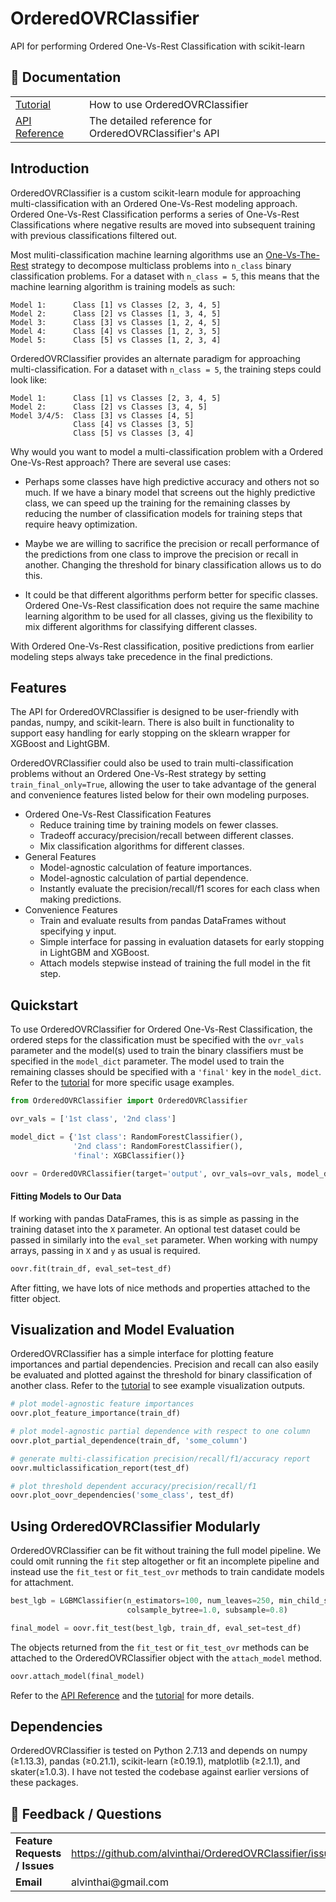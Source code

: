 # OrderedOVRClassifier
API for performing Ordered One-Vs-Rest Classification with scikit-learn

## 📖 Documentation

<table>
<tr>
    <td>
    	<a href=http://nbviewer.jupyter.org/github/alvinthai/OrderedOVRClassifier/blob/master/examples/example.ipynb>Tutorial</a>
    </td>
    <td>How to use OrderedOVRClassifier</td>
</tr>
<tr>
    <td>
    	<a href=https://alvinthai.github.io/OrderedOVRClassifier/api_reference.html>API Reference</a>
    </td>
    <td>The detailed reference for OrderedOVRClassifier's API</td>
</tr>
</table>


## Introduction

OrderedOVRClassifier is a custom scikit-learn module for approaching multi-classification with an Ordered One-Vs-Rest modeling approach. Ordered One-Vs-Rest Classification performs a series of One-Vs-Rest Classifications where negative results are moved into subsequent training with previous classifications filtered out.

Most muliti-classification machine learning algorithms use an [One-Vs-The-Rest](http://scikit-learn.org/stable/modules/multiclass.html#one-vs-the-rest) strategy to decompose multiclass problems into ``n_class`` binary classification problems. For a dataset with ``n_class = 5``, this means that the machine learning algorithm is training models as such:

```
Model 1:      Class [1] vs Classes [2, 3, 4, 5]
Model 2:      Class [2] vs Classes [1, 3, 4, 5]
Model 3:      Class [3] vs Classes [1, 2, 4, 5]
Model 4:      Class [4] vs Classes [1, 2, 3, 5]
Model 5:      Class [5] vs Classes [1, 2, 3, 4]
```

OrderedOVRClassifier provides an alternate paradigm for approaching multi-classification. For a dataset with ``n_class = 5``, the training steps could look like:

```
Model 1:      Class [1] vs Classes [2, 3, 4, 5]
Model 2:      Class [2] vs Classes [3, 4, 5]
Model 3/4/5:  Class [3] vs Classes [4, 5]
              Class [4] vs Classes [3, 5]
              Class [5] vs Classes [3, 4]
```

Why would you want to model a multi-classification problem with a Ordered One-Vs-Rest approach? There are several use cases:
- Perhaps some classes have high predictive accuracy and others not so much. If we have a binary model that screens out the highly predictive class, we can speed up the training for the remaining classes by reducing the number of classification models for training steps that require heavy optimization.

- Maybe we are willing to sacrifice the precision or recall performance of the predictions from one class to improve the precision or recall in another. Changing the threshold for binary classification allows us to do this.

- It could be that different algorithms perform better for specific classes. Ordered One-Vs-Rest classification does not require the same machine learning algorithm to be used for all classes, giving us the flexibility to mix different algorithms for classifying different classes.

With Ordered One-Vs-Rest classification, positive predictions from earlier modeling steps always take precedence in the final predictions.


## Features

The API for OrderedOVRClassifier is designed to be user-friendly with pandas, numpy, and scikit-learn. There is also built in functionality to support easy handling for early stopping on the sklearn wrapper for XGBoost and LightGBM.

OrderedOVRClassifier could also be used to train multi-classification problems without an Ordered One-Vs-Rest strategy by setting ``train_final_only=True``, allowing the user to take advantage of the general and convenience features listed below for their own modeling purposes.

- Ordered One-Vs-Rest Classification Features
  - Reduce training time by training models on fewer classes.
  - Tradeoff accuracy/precision/recall between different classes.
  - Mix classification algorithms for different classes.
- General Features
  - Model-agnostic calculation of feature importances.
  - Model-agnostic calculation of partial dependence.
  - Instantly evaluate the precision/recall/f1 scores for each class when making predictions.
- Convenience Features
  - Train and evaluate results from pandas DataFrames without specifying y input.
  - Simple interface for passing in evaluation datasets for early stopping in LightGBM and XGBoost.
  - Attach models stepwise instead of training the full model in the fit step.


## Quickstart

To use OrderedOVRClassifier for Ordered One-Vs-Rest Classification, the ordered steps for the classification must be specified with the ``ovr_vals`` parameter and the model(s) used to train the binary classifiers must be specified in the ``model_dict`` parameter. The model used to train the remaining classes should be specified with a ``'final'`` key in the ``model_dict``. Refer to the [tutorial](http://nbviewer.jupyter.org/github/alvinthai/OrderedOVRClassifier/blob/master/examples/example.ipynb) for more specific usage examples.

```python
from OrderedOVRClassifier import OrderedOVRClassifier

ovr_vals = ['1st class', '2nd class']

model_dict = {'1st class': RandomForestClassifier(),
              '2nd class': RandomForestClassifier(),
              'final': XGBClassifier()}

oovr = OrderedOVRClassifier(target='output', ovr_vals=ovr_vals, model_dict=model_dict)
```

#### Fitting Models to Our Data

If working with pandas DataFrames, this is as simple as passing in the training dataset into the ``X`` parameter. An optional test dataset could be passed in similarly into the ``eval_set`` parameter. When working with numpy arrays, passing in ``X`` and ``y`` as usual is required.

```python
oovr.fit(train_df, eval_set=test_df)
```

After fitting, we have lots of nice methods and properties attached to the fitter object.

## Visualization and Model Evaluation

OrderedOVRClassifier has a simple interface for plotting feature importances and partial dependencies. Precision and recall can also easily be evaluated and plotted against the threshold for binary classification of another class. Refer to the [tutorial](http://nbviewer.jupyter.org/github/alvinthai/OrderedOVRClassifier/blob/master/examples/example.ipynb#Plot-Feature-Importance) to see example visualization outputs.

```python
# plot model-agnostic feature importances
oovr.plot_feature_importance(train_df)

# plot model-agnostic partial dependence with respect to one column
oovr.plot_partial_dependence(train_df, 'some_column')

# generate multi-classification precision/recall/f1/accuracy report
oovr.multiclassification_report(test_df)

# plot threshold dependent accuracy/precision/recall/f1
oovr.plot_oovr_dependencies('some_class', test_df)
```

## Using OrderedOVRClassifier Modularly

OrderedOVRClassifier can be fit without training the full model pipeline. We could omit running the ``fit`` step altogether or fit an incomplete pipeline and instead use the ``fit_test`` or ``fit_test_ovr`` methods to train candidate models for attachment.

```python
best_lgb = LGBMClassifier(n_estimators=100, num_leaves=250, min_child_samples=5,
                          colsample_bytree=1.0, subsample=0.8)

final_model = oovr.fit_test(best_lgb, train_df, eval_set=test_df)
```

The objects returned from the ``fit_test`` or ``fit_test_ovr`` methods can be attached to the OrderedOVRClassifier object with the ``attach_model`` method.
```python
oovr.attach_model(final_model)  
```

Refer to the [API Reference](https://alvinthai.github.io/OrderedOVRClassifier/api_reference.html#model-selection-api) and the [tutorial](http://nbviewer.jupyter.org/github/alvinthai/OrderedOVRClassifier/blob/master/examples/example.ipynb#Test-and-Attach-Models) for more details.

## Dependencies

OrderedOVRClassifier is tested on Python 2.7.13 and depends on numpy (≥1.13.3),
pandas (≥0.21.1), scikit-learn (≥0.19.1), matplotlib (≥2.1.1), and skater(≥1.0.3). I have not tested the codebase against earlier versions of these packages.


## 💬 Feedback / Questions

<table>
<tr>
	<td><b>Feature Requests / Issues</b></td>
    <td>
    	<a href=https://github.com/alvinthai/OrderedOVRClassifier/issues>https://github.com/alvinthai/OrderedOVRClassifier/issues</a>
    </td>
</tr>
<tr>
	<td><b>Email</b></td>
    <td>alvinthai@gmail.com</td>
</tr>
</table>

